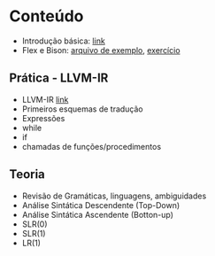 # Conteúdo

- Introdução básica: [link](./aulas/introducao.pdf)
- Flex e Bison: [arquivo de exemplo](./flex_bison/), [exercício](./flex_bison/exercicio.md)

## Prática - LLVM-IR

- LLVM-IR [link](./llvm/README.md)
- Primeiros esquemas de tradução
- Expressões
- while
- if
- chamadas de funções/procedimentos

## Teoria

- Revisão de Gramáticas, linguagens, ambiguidades 
- Análise Sintática Descendente (Top-Down) 
- Análise Sintática Ascendente (Botton-up) 
- SLR(0)
- SLR(1)
- LR(1)
